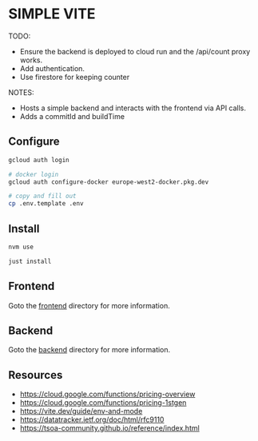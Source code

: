 # SIMPLE VITE

TODO:

* Ensure the backend is deployed to cloud run and the /api/count proxy works.
* Add authentication.
* Use firestore for keeping counter

NOTES:

* Hosts a simple backend and interacts with the frontend via API calls.
* Adds a commitId and buildTime

## Configure

```sh
gcloud auth login

# docker login
gcloud auth configure-docker europe-west2-docker.pkg.dev

# copy and fill out
cp .env.template .env
```

## Install

```sh
nvm use

just install
```

## Frontend

Goto the [frontend](./frontend/README.md) directory for more information.

## Backend

Goto the [backend](./backend/README.md) directory for more information.

## Resources

* https://cloud.google.com/functions/pricing-overview
* https://cloud.google.com/functions/pricing-1stgen
* https://vite.dev/guide/env-and-mode
* https://datatracker.ietf.org/doc/html/rfc9110
* https://tsoa-community.github.io/reference/index.html
